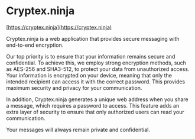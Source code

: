 # Cryptex.ninja

[https://cryptex.ninja](https://cryptex.ninja)

Cryptex.ninja is a web application that provides secure messaging with end-to-end encryption.

Our top priority is to ensure that your information remains secure and confidential. To achieve this, we employ strong encryption methods, such as AES-256 and SHA3-512, to protect your data from unauthorized access. Your information is encrypted on your device, meaning that only the intended recipient can access it with the correct password. This provides maximum security and privacy for your communication.

In addition, Cryptex.ninja generates a unique web address when you share a message, which requires a password to access. This feature adds an extra layer of security to ensure that only authorized users can read your communication.

Your messages will always remain private and confidential.